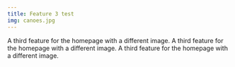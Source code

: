 ```yaml
---
title: Feature 3 test
img: canoes.jpg
---
```

A third feature for the homepage with a different image. A third feature for the homepage with a different image. A third feature for the homepage with a different image. 
